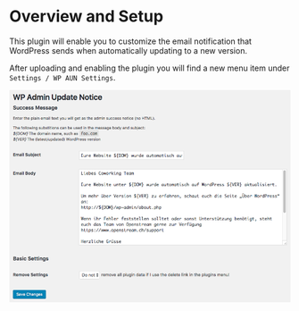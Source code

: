 # Overview and Setup

This plugin will enable you to customize the email notification that WordPress sends when automatically updating to a new version.

After uploading and enabling the plugin you will find a new menu item under `Settings / WP AUN Settings`.

![Screen Shot Admin Settings](https://raw.githubusercontent.com/openstream/wp-admin-update-notice/master/docs/Screen-Shot-WP-Admin-Update-Notice.png)
